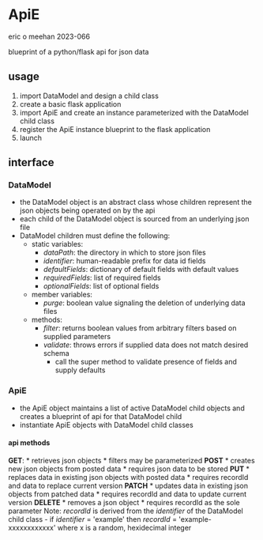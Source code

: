 # ApiE

eric o meehan
2023-066

blueprint of a python/flask api for json data

## usage
1. import DataModel and design a child class
2. create a basic flask application
3. import ApiE and create an instance parameterized with the DataModel child class
4. register the ApiE instance blueprint to the flask application
5. launch

## interface
### DataModel
* the DataModel object is an abstract class whose children represent the json objects being operated on by the api
* each child of the DataModel object is sourced from an underlying json file
* DataModel children must define the following:
	- static variables:
		* *dataPath*: the directory in which to store json files
		* *identifier*: human-readable prefix for data id fields
		* *defaultFields*: dictionary of default fields with default values
		* *requiredFields*: list of required fields
		* *optionalFields*: list of optional fields
	- member variables:
		* *purge*: boolean value signaling the deletion of underlying data files
	- methods:
		* *filter*: returns boolean values from arbitrary filters based on supplied parameters
		* *validate*: throws errors if supplied data does not match desired schema
			- call the super method to validate presence of fields and supply defaults

### ApiE
* the ApiE object maintains a list of active DataModel child objects and creates a blueprint of api for that DataModel child
* instantiate ApiE objects with DataModel child classes
#### api methods
**GET**:
	* retrieves json objects
	* filters may be parameterized
**POST**
	* creates new json objects from posted data
	* requires json data to be stored
**PUT**
	* replaces data in existing json objects with posted data
	* requires recordId and data to replace current version
**PATCH**
	* updates data in existing json objects from patched data
	* requires recordId and data to update current version
**DELETE**
	* removes a json object
	* requires recordId as the sole parameter
Note: *recordId* is derived from the *identifier* of the DataModel child class
	- if *identifier* = 'example' then *recordId* = 'example-xxxxxxxxxxxx' where x is a random, hexidecimal integer
